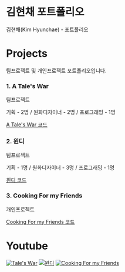 # 김현채 포트폴리오
김현채(Kim Hyunchae) - 포트폴리오

# Projects
팀프로젝트 및 개인프로젝트 포트폴리오입니다.

### 1. A Tale's War
팀프로젝트

기획 - 2명 / 원화디자이너 - 2명 / 프로그래밍 - 1명

[A Tale's War 코드](깃허브주소)

### 2. 윈디
팀프로젝트

기획 - 1명 / 원화디자이너 - 3명 / 프로그래밍 - 1명

[윈디 코드](https://github.com/hyunchae123/TeamProject-1-1)

### 3. Cooking For my Friends
개인프로젝트

[Cooking For my Friends 코드](https://github.com/hyunchae123/Project2)

# Youtube

[![Tale's War](http://img.youtube.com/vi/Z6qsAPXw9kE/0.jpg)](https://youtu.be/Z6qsAPXw9kE)
[![윈디](http://img.youtube.com/vi/5lLYblX9WyU/0.jpg)](https://youtu.be/5lLYblX9WyU)
[![Cooking For my Friends](http://img.youtube.com/vi/9pIdL8q7msA/0.jpg)](https://youtu.be/9pIdL8q7msA)

